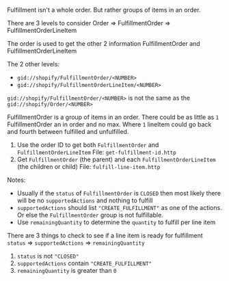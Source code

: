 Fulfillment isn't a whole order. But rather groups of items in an order. 

There are 3 levels to consider
Order => FulfillmentOrder => FulfillmentOrderLineItem

The order is used to get the other 2 information FulfillmentOrder and FulfillmentOrderLineItem

The 2 other levels:
- `gid://shopify/FulfillmentOrder/<NUMBER>`
- `gid://shopify/FulfillmentOrderLineItem/<NUMBER>`

`gid://shopify/FulfillmentOrder/<NUMBER>` is not the same as the `gid://shopify/Order/<NUMBER>`

FulfillmentOrder is a group of items in an order. There could be as little as `1` FulfillmentOrder an in order and no max. Where `1` lineItem could go back and fourth between fulfilled and unfulfilled.

 1. Use the order ID to get both `FulfillmentOrder` and `FulfillmentOrderLineItem`
 File: `get-fulfillment-id.http`
 2. Get `FulfillmentOrder` (the parent) and each `FulfillmentOrderLineItem` (the children or child)
 File: `fulfill-line-item.http`

Notes:

- Usually if the `status` of `FulfillmentOrder` is `CLOSED` then most likely there will be no `supportedActions` and nothing to fulfill
-  `supportedActions` should list `"CREATE_FULFILLMENT"` as one of the actions. Or else the `FulfillmentOrder` group is not fulfillable.
-  Use `remainingQuantity` to determine the `quantity` to fulfill per line item

There are 3 things to check to see if a line item is ready for fulfillment
`status` => `supportedActions` => `remainingQuantity`
1. `status` is not `"CLOSED"`
2. `supportedActions` contain `"CREATE_FULFILLMENT"`
3. `remainingQuantity` is greater than `0`
  